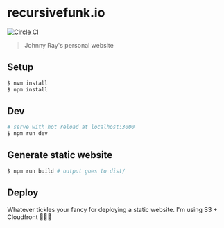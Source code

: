 # recursivefunk.io

[![Circle CI](https://circleci.com/gh/recursivefunk/www.png?circle-token=0f49669559b99c927c0870d04307eefc03ced07e)](https://circleci.com/gh/recursivefunk/www)

> Johnny Ray's personal website

## Setup

``` bash
$ nvm install
$ npm install 
```

## Dev
```bash
# serve with hot reload at localhost:3000
$ npm run dev
```

## Generate static website
```bash
$ npm run build # output goes to dist/
```

## Deploy
Whatever tickles your fancy for deploying a static website. I'm using S3 + Cloudfront 🤷🏾‍♂️
